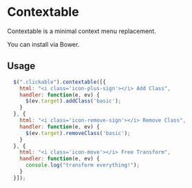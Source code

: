 Contextable
===========

Contextable is a minimal context menu replacement.

You can install via Bower.

## Usage

```javascript
  $(".clickable").contextable([{
    html: "<i class='icon-plus-sign'></i> Add Class",
    handler: function(e, ev) {
      $(ev.target).addClass('basic');
    }
  }, {
    html: "<i class='icon-remove-sign'></i> Remove Class",
    handler: function(e, ev) {
      $(ev.target).removeClass('basic');
    }
  }, {
    html: "<i class='icon-move'></i> Free Transform",
    handler: function(e, ev) {
      console.log("transform everything!");
    }
  }]);
```